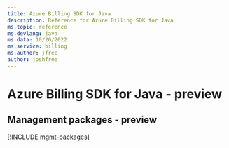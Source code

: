 ```yaml
---
title: Azure Billing SDK for Java
description: Reference for Azure Billing SDK for Java
ms.topic: reference
ms.devlang: java
ms.data: 10/20/2022
ms.service: billing
ms.author: jfree
author: joshfree
---
```

# Azure Billing SDK for Java - preview

## Management packages - preview
[!INCLUDE [mgmt-packages](billing-mgmt-index.md)]